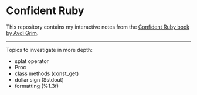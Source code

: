 # Confident Ruby

This repository contains my interactive notes from the [Confident Ruby book by Avdi Grim](https://www.goodreads.com/book/show/15847933-confident-ruby).

---

Topics to investigate in more depth:
- splat operator
- Proc
- class methods (const_get)
- dollar sign ($stdout)
- formatting (%1.3f)